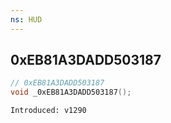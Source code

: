 ```yaml
---
ns: HUD
---
```

## 0xEB81A3DADD503187

```c
// 0xEB81A3DADD503187
void _0xEB81A3DADD503187();
```

```
Introduced: v1290
```

